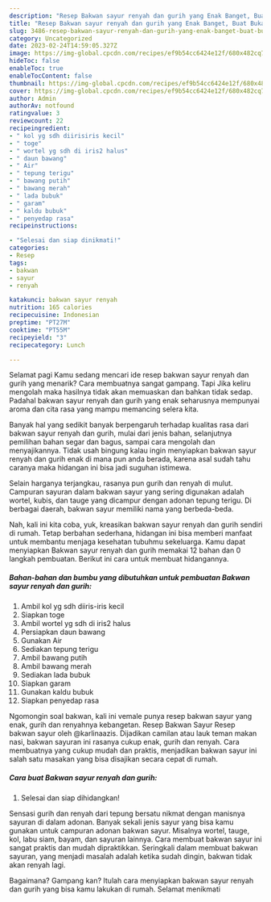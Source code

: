 ```yaml
---
description: "Resep Bakwan sayur renyah dan gurih yang Enak Banget, Buat Buka Puasa Enak"
title: "Resep Bakwan sayur renyah dan gurih yang Enak Banget, Buat Buka Puasa Enak"
slug: 3486-resep-bakwan-sayur-renyah-dan-gurih-yang-enak-banget-buat-buka-puasa-enak
category: Uncategorized
date: 2023-02-24T14:59:05.327Z
image: https://img-global.cpcdn.com/recipes/ef9b54cc6424e12f/680x482cq70/bakwan-sayur-renyah-dan-gurih-foto-resep-utama.jpg
hideToc: false
enableToc: true
enableTocContent: false
thumbnail: https://img-global.cpcdn.com/recipes/ef9b54cc6424e12f/680x482cq70/bakwan-sayur-renyah-dan-gurih-foto-resep-utama.jpg
cover: https://img-global.cpcdn.com/recipes/ef9b54cc6424e12f/680x482cq70/bakwan-sayur-renyah-dan-gurih-foto-resep-utama.jpg
author: Admin
authorAv: notfound
ratingvalue: 3
reviewcount: 22
recipeingredient:
- " kol yg sdh diirisiris kecil"
- " toge"
- " wortel yg sdh di iris2 halus"
- " daun bawang"
- " Air"
- " tepung terigu"
- " bawang putih"
- " bawang merah"
- " lada bubuk"
- " garam"
- " kaldu bubuk"
- " penyedap rasa"
recipeinstructions:

- "Selesai dan siap dinikmati!"
categories:
- Resep
tags:
- bakwan
- sayur
- renyah

katakunci: bakwan sayur renyah 
nutrition: 165 calories
recipecuisine: Indonesian
preptime: "PT27M"
cooktime: "PT55M"
recipeyield: "3"
recipecategory: Lunch

---
```



Selamat pagi Kamu sedang mencari ide resep bakwan sayur renyah dan gurih yang menarik? Cara membuatnya sangat gampang. Tapi Jika keliru mengolah maka hasilnya tidak akan memuaskan dan bahkan tidak sedap. Padahal bakwan sayur renyah dan gurih yang enak seharusnya mempunyai aroma dan cita rasa yang mampu memancing selera kita.


Banyak hal yang sedikit banyak berpengaruh terhadap kualitas rasa dari bakwan sayur renyah dan gurih, mulai dari jenis bahan, selanjutnya pemilihan bahan segar dan bagus, sampai cara mengolah dan menyajikannya. Tidak usah bingung kalau ingin menyiapkan bakwan sayur renyah dan gurih enak di mana pun anda berada, karena asal sudah tahu caranya maka hidangan ini bisa jadi suguhan istimewa.

Selain harganya terjangkau, rasanya pun gurih dan renyah di mulut. Campuran sayuran dalam bakwan sayur yang sering digunakan adalah wortel, kubis, dan tauge yang dicampur dengan adonan tepung terigu. Di berbagai daerah, bakwan sayur memiliki nama yang berbeda-beda.


Nah, kali ini kita coba, yuk, kreasikan bakwan sayur renyah dan gurih sendiri di rumah. Tetap berbahan sederhana, hidangan ini bisa memberi manfaat untuk membantu menjaga kesehatan tubuhmu sekeluarga. Kamu dapat menyiapkan Bakwan sayur renyah dan gurih memakai 12 bahan dan 0 langkah pembuatan. Berikut ini cara untuk membuat hidangannya.

<!--inarticleads1-->

##### Bahan-bahan dan bumbu yang dibutuhkan untuk pembuatan Bakwan sayur renyah dan gurih:

1. Ambil  kol yg sdh diiris-iris kecil
1. Siapkan  toge
1. Ambil  wortel yg sdh di iris2 halus
1. Persiapkan  daun bawang
1. Gunakan  Air
1. Sediakan  tepung terigu
1. Ambil  bawang putih
1. Ambil  bawang merah
1. Sediakan  lada bubuk
1. Siapkan  garam
1. Gunakan  kaldu bubuk
1. Siapkan  penyedap rasa


Ngomongin soal bakwan, kali ini vemale punya resep bakwan sayur yang enak, gurih dan renyahnya kebangetan. Resep Bakwan Sayur Resep bakwan sayur oleh @karlinaazis. Dijadikan camilan atau lauk teman makan nasi, bakwan sayuran ini rasanya cukup enak, gurih dan renyah. Cara membuatnya yang cukup mudah dan praktis, menjadikan bakwan sayur ini salah satu masakan yang bisa disajikan secara cepat di rumah. 

<!--inarticleads2-->

##### Cara buat Bakwan sayur renyah dan gurih:


1. Selesai dan siap dihidangkan!

Sensasi gurih dan renyah dari tepung bersatu nikmat dengan manisnya sayuran di dalam adonan. Banyak sekali jenis sayur yang bisa kamu gunakan untuk campuran adonan bakwan sayur. Misalnya wortel, tauge, kol, labu siam, bayam, dan sayuran lainnya. Cara membuat bakwan sayur ini sangat praktis dan mudah dipraktikkan. Seringkali dalam membuat bakwan sayuran, yang menjadi masalah adalah ketika sudah dingin, bakwan tidak akan renyah lagi. 

Bagaimana? Gampang kan? Itulah cara menyiapkan bakwan sayur renyah dan gurih yang bisa kamu lakukan di rumah. Selamat menikmati
